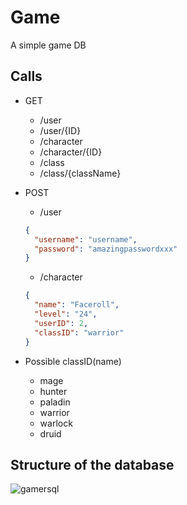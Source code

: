 # Game
A simple game DB

## Calls

* GET
  * /user
  * /user/{ID}
  * /character
  * /character/{ID}
  * /class
  * /class/{className}
  
* POST
  * /user
  ```JSON
  {
	"username": "username",
	"password": "amazingpasswordxxx"
  }
  ```
  * /character
  ```JSON
  {
	"name": "Faceroll",
	"level": "24",
	"userID": 2,
	"classID": "warrior"
  }
  ```
  
* Possible classID(name)
  * mage
  * hunter
  * paladin
  * warrior
  * warlock
  * druid
    
## Structure of the database    
![gamersql](/gamersql.png)
